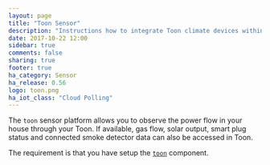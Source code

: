 ```yaml
---
layout: page
title: "Toon Sensor"
description: "Instructions how to integrate Toon climate devices within Home Assistant."
date: 2017-10-22 12:00
sidebar: true
comments: false
sharing: true
footer: true
ha_category: Sensor
ha_release: 0.56
logo: toon.png
ha_iot_class: "Cloud Polling"
---
```


The `toon` sensor platform allows you to observe the power flow in your house through your Toon. If available, gas flow, solar output, smart plug status and connected smoke detector data can also be accessed in Toon.

The requirement is that you have setup the [`toon`](/components/toon/) component.
